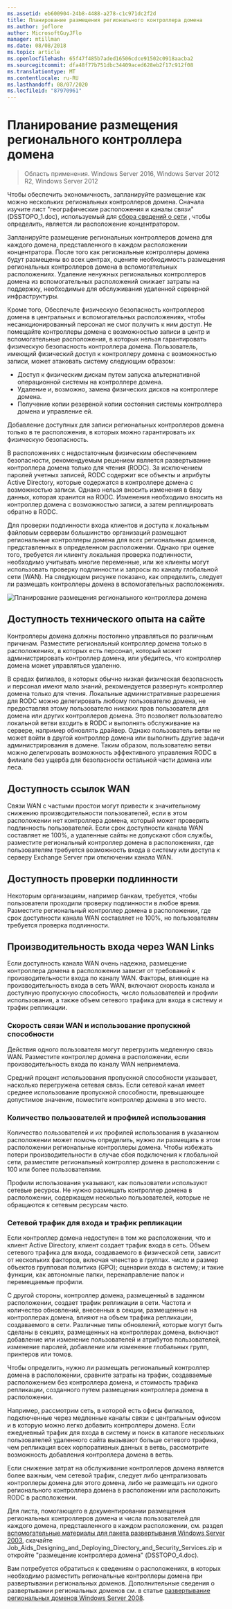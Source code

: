 ```yaml
---
ms.assetid: eb600904-24b8-4488-a278-c1c971dc2f2d
title: Планирование размещения регионального контроллера домена
ms.author: joflore
author: MicrosoftGuyJFlo
manager: mtillman
ms.date: 08/08/2018
ms.topic: article
ms.openlocfilehash: 65f47f485b7aded16506cdce91502c0918aacba2
ms.sourcegitcommit: dfa48f77b751dbc34409aced628eb2f17c912f08
ms.translationtype: MT
ms.contentlocale: ru-RU
ms.lasthandoff: 08/07/2020
ms.locfileid: "87970961"
---
```

# <a name="planning-regional-domain-controller-placement"></a>Планирование размещения регионального контроллера домена

> Область применения. Windows Server 2016, Windows Server 2012 R2, Windows Server 2012

Чтобы обеспечить экономичность, запланируйте размещение как можно нескольких региональных контроллеров домена. Сначала изучите лист "географические расположения и каналы связи" (DSSTOPO_1.doc), используемый для [сбора сведений о сети](../../ad-ds/plan/Collecting-Network-Information.md) , чтобы определить, является ли расположение концентратором.

Запланируйте размещение региональных контроллеров домена для каждого домена, представленного в каждом расположении концентратора. После того как региональные контроллеры домена будут размещены во всех центрах, оцените необходимость размещения региональных контроллеров домена в вспомогательных расположениях. Удаление ненужных региональных контроллеров домена из вспомогательных расположений снижает затраты на поддержку, необходимые для обслуживания удаленной серверной инфраструктуры.

Кроме того, Обеспечьте физическую безопасность контроллеров домена в центральных и вспомогательных расположениях, чтобы несанкционированный персонал не смог получить к ним доступ. Не помещайте контроллеры домена с возможностью записи в центр и вспомогательные расположения, в которых нельзя гарантировать физическую безопасность контроллера домена. Пользователь, имеющий физический доступ к контроллеру домена с возможностью записи, может атаковать систему следующим образом:

- Доступ к физическим дискам путем запуска альтернативной операционной системы на контроллере домена.
- Удаление и, возможно, замена физических дисков на контроллере домена.
- Получение копии резервной копии состояния системы контроллера домена и управление ей.

Добавление доступных для записи региональных контроллеров домена только в те расположения, в которых можно гарантировать их физическую безопасность.

В расположениях с недостаточным физическим обеспечением безопасности, рекомендуемым решением является развертывание контроллера домена только для чтения (RODC). За исключением паролей учетных записей, RODC содержит все объекты и атрибуты Active Directory, которые содержатся в контроллере домена с возможностью записи. Однако нельзя вносить изменения в базу данных, которая хранится на RODC. Изменения необходимо вносить на контроллер домена с возможностью записи, а затем реплицировать обратно в RODC.

Для проверки подлинности входа клиентов и доступа к локальным файловым серверам большинство организаций размещают региональные контроллеры домена для всех региональных доменов, представленных в определенном расположении. Однако при оценке того, требуется ли клиенту локальная проверка подлинности, необходимо учитывать многие переменные, или же клиенты могут использовать проверку подлинности и запросы по каналу глобальной сети (WAN). На следующем рисунке показано, как определить, следует ли размещать контроллеры домена в вспомогательных расположениях.

![Планирование размещения регионального контроллера домена](media/Planning-Regional-Domain-Controller-Placement/49892c8c-2c99-4aab-92ba-808dbc8048e2.gif)

## <a name="onsite-technical-expertise-availability"></a>Доступность технического опыта на сайте

Контроллеры домена должны постоянно управляться по различным причинам. Разместите региональный контроллер домена только в расположениях, в которых есть персонал, который может администрировать контроллер домена, или убедитесь, что контроллер домена может управляться удаленно.

В средах филиалов, в которых обычно низкая физическая безопасность и персонал имеют мало знаний, рекомендуется развернуть контроллер домена только для чтения. Локальные административные разрешения для RODC можно делегировать любому пользователю домена, не предоставляя этому пользователю никаких прав пользователя для домена или других контроллеров домена. Это позволяет пользователю локальной ветви входить в RODC и выполнять обслуживание на сервере, например обновлять драйвер. Однако пользователь ветви не может войти в другой контроллер домена или выполнить другие задачи администрирования в домене. Таким образом, пользователю ветви можно делегировать возможность эффективного управления RODC в филиале без ущерба для безопасности остальной части домена или леса.

## <a name="wan-link-availability"></a>Доступность ссылок WAN

Связи WAN с частыми простои могут привести к значительному снижению производительности пользователей, если в этом расположении нет контроллера домена, который может проверить подлинность пользователей. Если срок доступности канала WAN составляет не 100%, а удаленные сайты не допускают сбоя службы, разместите региональный контроллер домена в расположениях, где пользователям требуется возможность входа в систему или доступа к серверу Exchange Server при отключении канала WAN.

## <a name="authentication-availability"></a>Доступность проверки подлинности

Некоторым организациям, например банкам, требуется, чтобы пользователи проходили проверку подлинности в любое время. Разместите региональный контроллер домена в расположении, где срок доступности канала WAN составляет не 100%, но пользователям требуется проверка подлинности.

## <a name="logon-performance-over-wan-links"></a>Производительность входа через WAN Links

Если доступность канала WAN очень надежна, размещение контроллера домена в расположении зависит от требований к производительности входа по каналу WAN. Факторы, влияющие на производительность входа в сеть WAN, включают скорость канала и доступную пропускную способность, число пользователей и профили использования, а также объем сетевого трафика для входа в систему и трафик репликации.

### <a name="wan-link-speed-and-bandwidth-utilization"></a>Скорость связи WAN и использование пропускной способности

Действия одного пользователя могут перегрузить медленную связь WAN. Разместите контроллер домена в расположении, если производительность входа по каналу WAN неприемлема.

Средний процент использования пропускной способности указывает, насколько перегружена сетевая связь. Если сетевой канал имеет среднее использование пропускной способности, превышающее допустимое значение, поместите контроллер домена в это место.

### <a name="number-of-users-and-usage-profiles"></a>Количество пользователей и профилей использования

Количество пользователей и их профилей использования в указанном расположении может помочь определить, нужно ли размещать в этом расположении региональные контроллеры домена. Чтобы избежать потери производительности в случае сбоя подключения к глобальной сети, разместите региональный контроллер домена в расположении с 100 или более пользователями.

Профили использования указывают, как пользователи используют сетевые ресурсы. Не нужно размещать контроллер домена в расположении, содержащем несколько пользователей, которые не обращаются к сетевым ресурсам часто.

### <a name="logon-network-traffic-vs-replication-traffic"></a>Сетевой трафик для входа и трафик репликации

Если контроллер домена недоступен в том же расположении, что и клиент Active Directory, клиент создает трафик входа в сеть. Объем сетевого трафика для входа, создаваемого в физической сети, зависит от нескольких факторов, включая членство в группах. число и размер объектов групповая политика (GPO); сценарии входа в систему; и такие функции, как автономные папки, перенаправление папок и перемещаемые профили.

С другой стороны, контроллер домена, размещенный в заданном расположении, создает трафик репликации в сети. Частота и количество обновлений, внесенных в секции, размещенные на контроллерах домена, влияют на объем трафика репликации, создаваемого в сети. Различные типы обновлений, которые могут быть сделаны в секциях, размещенных на контроллерах домена, включают добавление или изменение пользователей и атрибутов пользователей, изменение паролей, добавление или изменение глобальных групп, принтеров или томов.

Чтобы определить, нужно ли размещать региональный контроллер домена в расположении, сравните затраты на трафик, создаваемые расположением без контроллера домена, и стоимость трафика репликации, созданного путем размещения контроллера домена в расположении.

Например, рассмотрим сеть, в которой есть офисы филиалов, подключенные через медленные каналы связи с центральным офисом и в которую можно легко добавить контроллеры домена. Если ежедневный трафик для входа в систему и поиск в каталоге нескольких пользователей удаленного сайта вызывают больше сетевого трафика, чем репликация всех корпоративных данных в ветвь, рассмотрите возможность добавления контроллера домена в ветвь.

Если снижение затрат на обслуживание контроллеров домена является более важным, чем сетевой трафик, следует либо централизовать контроллеры домена для этого домена, либо не размещать ни одного регионального контроллера домена в расположении или расположить RODC в расположении.

Для листа, помогающего в документировании размещения региональных контроллеров домена и числа пользователей для каждого домена, представленного в каждом расположении, см. раздел [вспомогательные материалы для пакета развертывания Windows Server 2003](https://microsoft.com/download/details.aspx?id=9608), скачайте Job_Aids_Designing_and_Deploying_Directory_and_Security_Services.zip и откройте "размещение контроллера домена" (DSSTOPO_4.doc).

Вам потребуется обратиться к сведениям о расположениях, в которых необходимо разместить региональные контроллеры домена при развертывании региональных доменов. Дополнительные сведения о развертывании региональных доменов см. в статье [развертывание региональных доменов Windows Server 2008](/previous-versions/windows/it-pro/windows-server-2008-R2-and-2008/cc755118(v=ws.10)).
